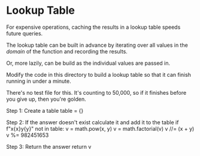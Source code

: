 # Lookup Table

For expensive operations, caching the results in a lookup table speeds
future queries.

The lookup table can be built in advance by iterating over all values in
the _domain_ of the function and recording the results.

Or, more lazily, can be build as the individual values are passed in.

Modify the code in this directory to build a lookup table so that it can
finish running in under a minute.

There's no test file for this. It's counting to 50,000, so if it
finishes before you give up, then you're golden.






Step 1:
Create a table
table = {}

Step 2:
If the answer doesn't exist calculate it and add it to the table
    if f"x{x}y{y}" not in table:
    v = math.pow(x, y)
    v = math.factorial(v)
    v //= (x + y)
    v %= 982451653

Step 3:
Return the answer
return v